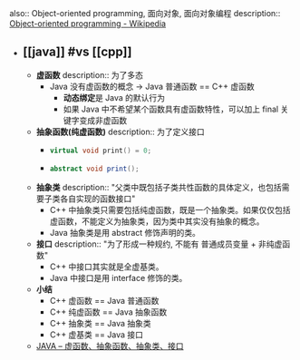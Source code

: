 also:: Object-oriented programming, 面向对象, 面向对象编程
description:: [Object-oriented programming - Wikipedia](https://en.wikipedia.org/wiki/Object-oriented_programming)

- ## [[java]] #vs [[cpp]]
  - **虚函数**
    description:: 为了多态
    - Java 没有虚函数的概念 -> Java 普通函数 == C++ 虚函数
      - **动态绑定**是 Java 的默认行为
      - 如果 Java 中不希望某个函数具有虚函数特性，可以加上 final 关键字变成非虚函数
  - **抽象函数(纯虚函数)**
    description:: 为了定义接口
    - ```cpp
      virtual void print() = 0;
      ```
    - ```java
      abstract void print();
      ```
  - **抽象类**
    description:: "父类中既包括子类共性函数的具体定义，也包括需要子类各自实现的函数接口"
    - C++ 中抽象类只需要包括纯虚函数，既是一个抽象类。如果仅仅包括虚函数，不能定义为抽象类，因为类中其实没有抽象的概念。
    - Java 抽象类是用 abstract 修饰声明的类。
  - **接口**
    description:: "为了形成一种规约, 不能有 普通成员变量 + 非纯虚函数"
    - C++ 中接口其实就是全虚基类。
    - Java 中接口是用 interface 修饰的类。
  - **小结**
    - C++ 虚函数    ==  Java 普通函数
    - C++ 纯虚函数  ==  Java 抽象函数
    - C++ 抽象类    ==  Java 抽象类
    - C++ 虚基类    ==  Java 接口
  - [JAVA – 虚函数、抽象函数、抽象类、接口](https://www.runoob.com/note/40084)